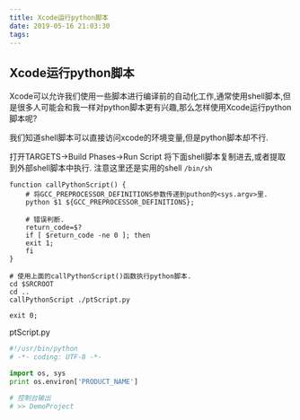 ```yaml
---
title: Xcode运行python脚本
date: 2019-05-16 21:03:30
tags:
---
```


## Xcode运行python脚本
Xcode可以允许我们使用一些脚本进行编译前的自动化工作,通常使用shell脚本,但是很多人可能会和我一样对python脚本更有兴趣,那么怎样使用Xcode运行python脚本呢?

我们知道shell脚本可以直接访问xcode的环境变量,但是python脚本却不行.

打开TARGETS->Build Phases->Run Script
将下面shell脚本复制进去,或者提取到外部shell脚本中执行.
注意这里还是实用的shell `/bin/sh`

```
function callPythonScript() {
    # 将GCC_PREPROCESSOR_DEFINITIONS参数传递到puthon的<sys.argv>里.
    python $1 ${GCC_PREPROCESSOR_DEFINITIONS};

    # 错误判断.
    return_code=$?
    if [ $return_code -ne 0 ]; then
    exit 1;
    fi
}

# 使用上面的callPythonScript()函数执行python脚本.
cd $SRCROOT 
cd ..
callPythonScript ./ptScript.py

exit 0;

```

ptScript.py

```py
#!/usr/bin/python
# -*- coding: UTF-8 -*-

import os, sys
print os.environ['PRODUCT_NAME']

# 控制台输出
# >> DemoProject
```


